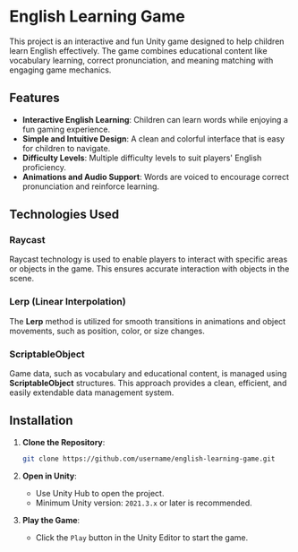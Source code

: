 # English Learning Game

This project is an interactive and fun Unity game designed to help children learn English effectively. The game combines educational content like vocabulary learning, correct pronunciation, and meaning matching with engaging game mechanics.

## Features

- **Interactive English Learning**: Children can learn words while enjoying a fun gaming experience.
- **Simple and Intuitive Design**: A clean and colorful interface that is easy for children to navigate.
- **Difficulty Levels**: Multiple difficulty levels to suit players' English proficiency.
- **Animations and Audio Support**: Words are voiced to encourage correct pronunciation and reinforce learning.

## Technologies Used

### **Raycast**
Raycast technology is used to enable players to interact with specific areas or objects in the game. This ensures accurate interaction with objects in the scene.

### **Lerp (Linear Interpolation)**
The **Lerp** method is utilized for smooth transitions in animations and object movements, such as position, color, or size changes.

### **ScriptableObject**
Game data, such as vocabulary and educational content, is managed using **ScriptableObject** structures. This approach provides a clean, efficient, and easily extendable data management system.

## Installation

1. **Clone the Repository**:
   ```bash
   git clone https://github.com/username/english-learning-game.git
   ```

2. **Open in Unity**:
   - Use Unity Hub to open the project.
   - Minimum Unity version: `2021.3.x` or later is recommended.

3. **Play the Game**:
   - Click the `Play` button in the Unity Editor to start the game.
